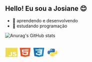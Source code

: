 ## Hello! Eu sou a Josiane 😊

- 💭 aprendendo e desenvolvendo
- 🌱 estudando programação

![Anurag's GitHub stats](https://github-readme-stats.vercel.app/api?username=josygms&show_icons=true&theme=radical)

<div style="display: inline_block"><br>
  <img align="center" alt="josi-Js" height="30" width="40" src="https://raw.githubusercontent.com/devicons/devicon/master/icons/javascript/javascript-plain.svg">
  <img align="center" alt="josi-HTML" height="30" width="40" src="https://raw.githubusercontent.com/devicons/devicon/master/icons/html5/html5-original.svg">
  <img align="center" alt="josi-CSS" height="30" width="40" src="https://raw.githubusercontent.com/devicons/devicon/master/icons/css3/css3-original.svg">
  <img align="center" alt="josi-Python" height="30" width="40" src="https://raw.githubusercontent.com/devicons/devicon/master/icons/python/python-original.svg">
  </div>

##

